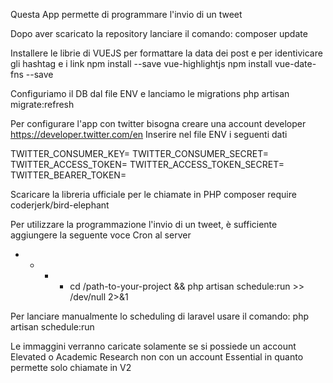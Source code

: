 Questa App permette di programmare l'invio di un tweet

Dopo aver scaricato la repository lanciare il comando: composer update

Installere le librie di VUEJS per formattare la data dei post e per identivicare gli hashtag e i link
npm install --save vue-highlightjs
npm install vue-date-fns --save

Configuriamo il DB dal file ENV e lanciamo le migrations
php artisan migrate:refresh


Per configurare l'app con twitter bisogna creare una account developer 
https://developer.twitter.com/en
Inserire nel file ENV i seguenti dati

TWITTER_CONSUMER_KEY=
TWITTER_CONSUMER_SECRET=
TWITTER_ACCESS_TOKEN=
TWITTER_ACCESS_TOKEN_SECRET=
TWITTER_BEARER_TOKEN=

Scaricare la libreria ufficiale per le chiamate in PHP
composer require coderjerk/bird-elephant

Per utilizzare la programmazione l'invio di un tweet, è sufficiente aggiungere la seguente voce Cron al server
* * * * cd /path-to-your-project && php artisan schedule:run >> /dev/null 2>&1

Per lanciare manualmente lo scheduling di laravel usare il comando: php artisan schedule:run


Le immaggini verranno caricate solamente se si possiede un account Elevated o Academic Research non con un account Essential in quanto permette solo chiamate in V2
